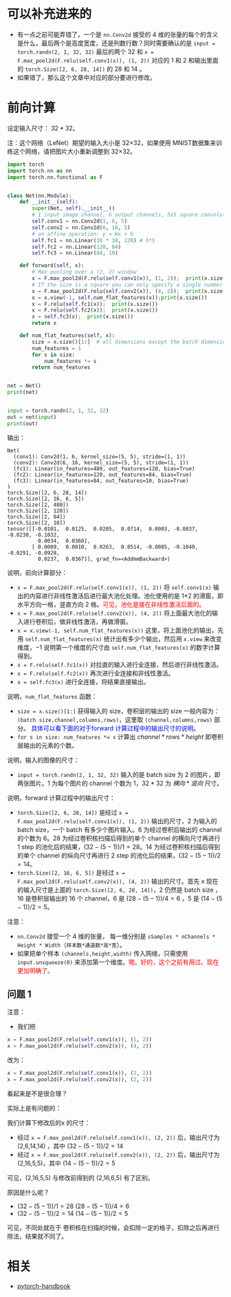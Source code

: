 
# 可以补充进来的

- 有一点之前可能弄错了，一个是 `nn.Conv2d` 接受的 4 维的张量的每个的含义是什么，最后两个是高度宽度，还是列数行数？同时需要确认的是 `input = torch.randn(2, 1, 32, 32)` 最后的两个 32 和 `x = F.max_pool2d(F.relu(self.conv1(x)), (1, 2))` 对应的 1 和 2 和输出里面的 `torch.Size([2, 6, 28, 14])` 的 28 和 14 。
- 如果错了，那么这个文章中对应的部分要进行修改。


# 前向计算

设定输入尺寸： $32*32$。

注：这个网络（LeNet）期望的输入大小是 32×32，如果使用 MNIST数据集来训练这个网络，请把图片大小重新调整到 32×32。



```py
import torch
import torch.nn as nn
import torch.nn.functional as F


class Net(nn.Module):
    def __init__(self):
        super(Net, self).__init__()
        # 1 input image channel, 6 output channels, 5x5 square convolution kernel
        self.conv1 = nn.Conv2d(1, 6, 5)
        self.conv2 = nn.Conv2d(6, 16, 5)
        # an affine operation: y = Wx + b
        self.fc1 = nn.Linear(16 * 30, 120) # 5*5
        self.fc2 = nn.Linear(120, 84)
        self.fc3 = nn.Linear(84, 10)

    def forward(self, x):
        # Max pooling over a (2, 2) window
        x = F.max_pool2d(F.relu(self.conv1(x)), (1, 2));  print(x.size())
        # If the size is a square you can only specify a single number
        x = F.max_pool2d(F.relu(self.conv2(x)), (4, 2));  print(x.size())
        x = x.view(-1, self.num_flat_features(x));print(x.size())
        x = F.relu(self.fc1(x));  print(x.size())
        x = F.relu(self.fc2(x));  print(x.size())
        x = self.fc3(x);  print(x.size())
        return x

    def num_flat_features(self, x):
        size = x.size()[1:]  # all dimensions except the batch dimension
        num_features = 1
        for s in size:
            num_features *= s
        return num_features


net = Net()
print(net)


input = torch.randn(2, 1, 32, 32)
out = net(input)
print(out)
```

输出：

```
Net(
  (conv1): Conv2d(1, 6, kernel_size=(5, 5), stride=(1, 1))
  (conv2): Conv2d(6, 16, kernel_size=(5, 5), stride=(1, 1))
  (fc1): Linear(in_features=480, out_features=120, bias=True)
  (fc2): Linear(in_features=120, out_features=84, bias=True)
  (fc3): Linear(in_features=84, out_features=10, bias=True)
)
torch.Size([2, 6, 28, 14])
torch.Size([2, 16, 6, 5])
torch.Size([2, 480])
torch.Size([2, 120])
torch.Size([2, 84])
torch.Size([2, 10])
tensor([[-0.0101,  0.0125,  0.0205,  0.0714,  0.0003, -0.0837, -0.0238, -0.1032,
          0.0034,  0.0360],
        [ 0.0009,  0.0010,  0.0263,  0.0514, -0.0085, -0.1040, -0.0291, -0.0928,
          0.0237,  0.0367]], grad_fn=<AddmmBackward>)
```


说明，前向计算部分：

- `x = F.max_pool2d(F.relu(self.conv1(x)), (1, 2))` 将 `self.conv1(x)` 输出的内容进行非线性激活后进行最大池化处理。池化使用的是 1*2 的滑窗，即水平方向一格，竖直方向 2 格。<span style="color:red;">可见，池化是接在非线性激活后面的。</span>
- `x = F.max_pool2d(F.relu(self.conv2(x)), (4, 2))` 将上面最大池化的输入进行卷积后，做非线性激活，再做滑窗。
- `x = x.view(-1, self.num_flat_features(x))` 这里，将上面池化的输出，先用 `self.num_flat_features(x)` 统计出有多少个输出，然后用 `x.view` 来改变维度，$-1$ 说明第一个维度的尺寸由 `self.num_flat_features(x)` 的数字计算得到。
- `x = F.relu(self.fc1(x))` 对拉直的输入进行全连接，然后进行非线性激活。
- `x = F.relu(self.fc2(x))` 再次进行全连接和非线性激活。
- `x = self.fc3(x)` 进行全连接，将结果直接输出。

说明，`num_flat_features` 函数：

- `size = x.size()[1:]` 获得输入的 size，卷积层的输出的 size 一般内容为：`(batch size,channel,columns,rows)`，这里取 `(channel,columns,rows)` 部分。<span style="color:blue;"> 具体可以看下面的对于forward 计算过程中的输出尺寸的说明。</span>
- `for s in size: num_features *= s` 计算出 $channel*rows*height$ 即卷积层输出的元素的个数。

说明，输入的图像的尺寸：

- `input = torch.randn(2, 1, 32, 32)` 输入的是 batch size 为 2 的图片，即 两张图片。1 为每个图片的 channel 个数为 1，$32*32$ 为 $横向*竖向$ 尺寸。

说明，forward 计算过程中的输出尺寸：

- `torch.Size([2, 6, 28, 14])` 是经过 `x = F.max_pool2d(F.relu(self.conv1(x)), (1, 2))` 输出的尺寸，2 为输入的 batch size，一个 batch 有多少个图片输入。6 为经过卷积后输出的 channel 的个数为 6。28 为经过卷积核扫描后得到的单个 channel 的横向尺寸再进行 1 step 的池化后的结果，$(32-(5-1))/1=28$。14 为经过卷积核扫描后得到的单个 channel 的纵向尺寸再进行 2 step 的池化后的结果，$(32-(5-1))/2=14$。
- `torch.Size([2, 16, 6, 5])` 是经过 `x = F.max_pool2d(F.relu(self.conv2(x)), (4, 2))` 输出的尺寸。首先 x 现在的输入尺寸是上面的 `torch.Size([2, 6, 28, 14])`，2 仍然是 batch size ，16 是卷积层输出的 16 个 channel，6 是 $(28-(5-1))/4=6$ ，5 是 $(14-(5-1))
/2=5$。

注意：

- `nn.Conv2d` 接受一个 4 维的张量， 每一维分别是 `sSamples * nChannels * Height * Width`（`样本数*通道数*高*宽`）。
- 如果把单个样本 `(channels,height,width)` 传入网络，只需使用 `input.unsqueeze(0)` 来添加第一个维度。<span style="color:red;">嗯。好的，这个之前有用过。现在更加明确了。</span>



## 问题 1

注意：

- 我们把

```py
x = F.max_pool2d(F.relu(self.conv1(x)), (1, 2))
x = F.max_pool2d(F.relu(self.conv2(x)), (4, 2))
```

改为：

```py
x = F.max_pool2d(F.relu(self.conv1(x)), (2, 2))
x = F.max_pool2d(F.relu(self.conv2(x)), (2, 2))
```

看起来是不是很合理？

实际上是有问题的：

我们计算下修改后的x 的尺寸：

- 经过 `x = F.max_pool2d(F.relu(self.conv1(x)), (2, 2))` 后，输出尺寸为 (2,6,14,14) ，其中 $(32-(5-1))/2=14$
- 经过 `x = F.max_pool2d(F.relu(self.conv2(x)), (2, 2))` 后，输出尺寸为 (2,16,5,5)，其中 $(14-(5-1))/2=5$

可见，(2,16,5,5) 与修改前得到的 (2,16,6,5) 有了区别。

原因是什么呢？

- $(32-(5-1))/1=28$ $(28-(5-1))/4=6$
- $(32-(5-1))/2=14$ $(14-(5-1))/2=5$

可见，不同处就在于 卷积核在扫描的时候，会扣除一定的格子，扣除之后再进行除法，结果就不同了。





# 相关

- [pytorch-handbook](https://github.com/zergtant/pytorch-handbook)
